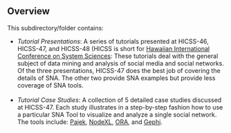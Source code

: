 <h2>Overview</h2>

This subdirectory/folder contains:

<ul>
<li><i>Tutorial Presentations</i>: A series of tutorials presented at HICSS-46, HICSS-47, and HICSS-48 (HICSS is short for <a href ='http://hicss.hawaii.edu/'>Hawaiian International Conference on System Sciences</a>:  These tutorials deal with the general subject of data mining and analysis of social media and social networks. Of the three presentations, HICSS-47 does the best job of covering the details of SNA. The other two provide SNA examples but provide less coverage of SNA tools.</li><br>
<li><i>Tutorial Case Studies</i>: A collection of 5 detailed case studies discussed at HICSS-47. Each study illustrates in a step-by-step fashion how to use a particular SNA Tool to visualize and analyze a single social network. The tools include: <a href='//mrvar.fdv.uni-lj.si/pajek/'>Pajek</a>, <a href='https://www.smrfoundation.org/'>NodeXL</a>, <a href='http://www.casos.cs.cmu.edu/projects/ora/'>ORA</a>, and <a href='https://gephi.org/'>Gephi</a>.</li>
</ul>
